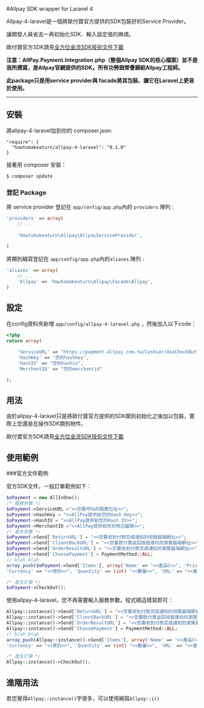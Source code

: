 #Allpay SDK wrapper for Laravel 4

Allpay-4-laravel是一個將歐付寶官方提供的SDK包裝好的Service Provider。

讓開發人員省去一再初始化SDK、輸入設定值的麻煩。

歐付寶官方SDK請見[全方位金流SDK技術文件下載](http://www.allpay.com.tw/Service/Appcntr_Dwnld?Anchor=AnchorDoc)

**注意：AllPay.Payment.Integration.php（整個Allpay SDK的核心檔案）並不是我所撰寫，是Allpay官網提供的SDK。所有功勞跟榮譽歸給Allpay工程師。**

**此package只是用service provider與 facade將其包裝、讓它在Laravel上更易於使用。**

---
 
## 安裝

將allpay-4-laravel加到你的 composer.json:

```
"require": {
  "howtomakeaturn/allpay-4-laravel": "0.1.0"
}
```

接著用 composer 安裝：

```
$ composer update
```

### 登記 Package

將 service provider 登記在 ```app/config/app.php```內的 ```providers``` 陣列 :

```php
'providers' => array(
	// ...
	
    'Howtomakeaturn\Allpay\AllpayServiceProvider',
    
)
```

將類別縮寫登記在 ```app/config/app.php```內的```aliases``` 陣列 :


```php
'aliases' => array(
	// ...
    'Allpay' => 'Howtomakeaturn\Allpay\Facade\Allpay',
)
```

## 設定


在config資料夾新增 ``app/config/allpay-4-laravel.php`` ，然後加入以下code：

```php
<?php
return array( 
	
    'ServiceURL' => "https://payment.allpay.com.tw/Cashier/AioCheckOut",
    'HashKey' => "您的hashkey",
    'HashIV' => "您的hashiv",
    'MerchantID' => "您的merchantid"

);
```

## 用法

由於allpay-4-laravel只是將歐付寶官方提供的SDK類別初始化之後加以包裝，實際上您還是在操作SDK類別物件。

歐付寶官方SDK請見[全方位金流SDK技術文件下載](http://www.allpay.com.tw/Service/Appcntr_Dwnld?Anchor=AnchorDoc)


## 使用範例

###官方文件範例

官方SDK文件，一般訂單範例如下：

```php
$oPayment = new AllInOne();
/* 服務參數 */
$oPayment->ServiceURL ="<<您要呼叫的服務位址>>";
$oPayment->HashKey = "<<AllPay提供給您的Hash Key>>";
$oPayment->HashIV = "<<AllPay提供給您的Hash IV>>";
$oPayment->MerchantID ="<<AllPay提供給您的特店編號>>";
/* 基本參數 */
$oPayment->Send['ReturnURL'] = "<<您要收到付款完成通知的伺服器端網址>>";
$oPayment->Send['ClientBackURL'] = "<<您要歐付寶返回按鈕導向的瀏覽器端網址>>";
$oPayment->Send['OrderResultURL'] = "<<您要收到付款完成通知的瀏覽器端網址>>";
$oPayment->Send['ChoosePayment'] = PaymentMethod::ALL;
// blah blah
array_push($oPayment->Send['Items'], array('Name' => "<<產品C>>", 'Price' => (int)"<<單價>>",
'Currency' => "<<幣別>>", 'Quantity' => (int) "<<數量>>", 'URL' => "<<產品說明位址>>"));

/* 產生訂單 */
$oPayment->CheckOut();
```

使用allpay-4-laravel，您不再需要輸入服務參數。程式碼這樣寫即可：

```php
Allpay::instance()->Send['ReturnURL'] = "<<您要收到付款完成通知的伺服器端網址>>";
Allpay::instance()->Send['ClientBackURL'] = "<<您要歐付寶返回按鈕導向的瀏覽器端網址>>";
Allpay::instance()->Send['OrderResultURL'] = "<<您要收到付款完成通知的瀏覽器端網址>>";
Allpay::instance()->Send['ChoosePayment'] = PaymentMethod::ALL;
// blah blah
array_push(Allpay::instance()->Send['Items'], array('Name' => "<<產品C>>", 'Price' => (int)"<<單價>>",
'Currency' => "<<幣別>>", 'Quantity' => (int) "<<數量>>", 'URL' => "<<產品說明位址>>"));

/* 產生訂單 */
Allpay::instance()->CheckOut();

```

## 進階用法

若您覺得``Allpay::instance()``字很多，可以使用縮寫``Allpay::i()``
